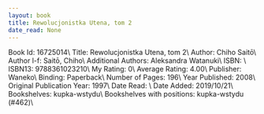 ```yaml
---
layout: book
title: Rewolucjonistka Utena, tom 2
date_read: None
---
```


Book Id: 16725014\ 
Title: Rewolucjonistka Utena, tom 2\ 
Author: Chiho Saitō\ 
Author l-f: Saitō, Chiho\ 
Additional Authors: Aleksandra Watanuki\ 
ISBN: \ 
ISBN13: 9788361023210\ 
My Rating: 0\ 
Average Rating: 4.00\ 
Publisher: Waneko\ 
Binding: Paperback\ 
Number of Pages: 196\ 
Year Published: 2008\ 
Original Publication Year: 1997\ 
Date Read: \ 
Date Added: 2019/10/21\ 
Bookshelves: kupka-wstydu\ 
Bookshelves with positions: kupka-wstydu (#462)\ 

